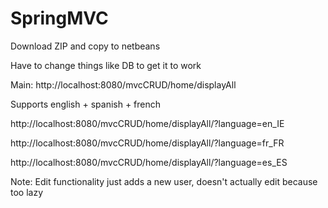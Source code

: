 # SpringMVC

Download ZIP and copy to netbeans



Have to change things like DB to get it to work

Main: http://localhost:8080/mvcCRUD/home/displayAll

Supports english + spanish + french

http://localhost:8080/mvcCRUD/home/displayAll/?language=en_IE

http://localhost:8080/mvcCRUD/home/displayAll/?language=fr_FR

http://localhost:8080/mvcCRUD/home/displayAll/?language=es_ES

Note: Edit functionality just adds a new user, doesn't actually edit because too lazy
